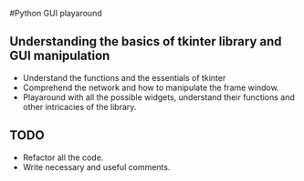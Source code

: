 #Python GUI playaround

## Understanding the basics of tkinter library and GUI manipulation

* Understand the functions and the essentials of tkinter
* Comprehend the network and how to manipulate the frame window.
* Playaround with all the possible widgets, understand their functions and other intricacies of the library.

## TODO

* Refactor all the code.
* Write necessary and useful comments.
